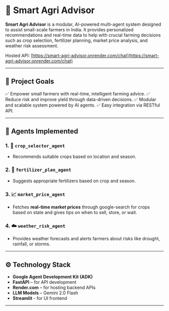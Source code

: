 # 🌾 Smart Agri Advisor

**Smart Agri Advisor** is a modular, AI-powered multi-agent system designed to assist small-scale farmers in India. It provides personalized recommendations and real-time data to help with crucial farming decisions such as crop selection, fertilizer planning, market price analysis, and weather risk assessment.

Hosted API: [https://smart-agri-advisor.onrender.com/chat](https://smart-agri-advisor.onrender.com/chat)

---

## 🧠 Project Goals

✅ Empower small farmers with real-time, intelligent farming advice.
✅ Reduce risk and improve yield through data-driven decisions.
✅ Modular and scalable system powered by AI agents.
✅ Easy integration via RESTful API.

---

## 🧩 Agents Implemented

### 1. 🌱 `crop_selector_agent`
- Recommends suitable crops based on location and season.

### 2. 🌾 `fertilizer_plan_agent`
- Suggests appropriate fertilizers based on crop and season.

### 3. 📈 `market_price_agent`
- Fetches **real-time market prices** through google-search for crops based on state and gives tips on when to sell, store, or wait.

### 4. ☁️ `weather_risk_agent`
- Provides weather forecasts and alerts farmers about risks like drought, rainfall, or storms.

---

## ⚙️ Technology Stack

- **Google Agent Development Kit (ADK)**
- **FastAPI** – for API development
- **Render.com** – for hosting backend APIs
- **LLM Models** – Gemini 2.0 Flash 
- **Streamlit** - for UI frontend 

---